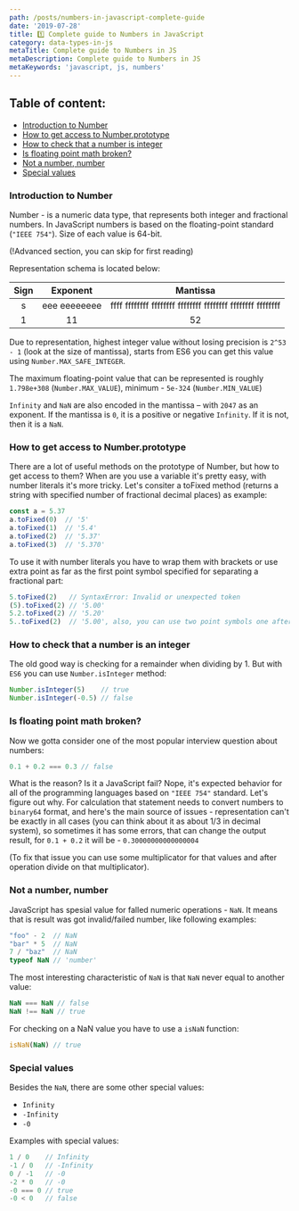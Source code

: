 ```yaml
---
path: /posts/numbers-in-javascript-complete-guide
date: '2019-07-28'
title: 1️⃣ Complete guide to Numbers in JavaScript
category: data-types-in-js
metaTitle: Complete guide to Numbers in JS
metaDescription: Complete guide to Numbers in JS
metaKeywords: 'javascript, js, numbers'
---
```


## Table of content:

* [Introduction to Number](#introduction-to-number)
* [How to get access to Number.prototype](#how-to-get-access-to-numberprototype)
* [How to check that a number is integer](#how-to-check-that-a-number-is-an-integer)
* [Is floating point math broken?](#is-floating-point-math-broken)
* [Not a number, number](#not-a-number-number)
* [Special values](#special-values)

### Introduction to Number

Number - is a numeric data type, that represents both integer and fractional numbers. In JavaScript numbers is based on the floating-point standard (```"IEEE 754"```). Size of each value is 64-bit.

(!Advanced section, you can skip for first reading)

Representation schema is located below:

Sign|Exponent      |Mantissa
:--:|:------------:|:----------------------------------------------------:
s   |eee eeeeeeee  |ffff ffffffff ffffffff ffffffff ffffffff ffffffff ffffffff
1   |11            |52

Due to representation, highest integer value without losing precision is ```2^53 - 1``` (look at the size of mantissa), starts from ES6 you can get this value using ```Number.MAX_SAFE_INTEGER```.

The maximum floating-point value that can be represented is roughly ```1.798e+308``` (```Number.MAX_VALUE```), minimum - ```5e-324``` (```Number.MIN_VALUE```)

```Infinity``` and ```NaN``` are also encoded in the mantissa – with ```2047``` as an exponent. If the mantissa is ```0```, it is a positive or negative ```Infinity```. If it is not, then it is a ```NaN```.

### How to get access to Number.prototype

There are a lot of useful methods on the prototype of Number, but how to get access to them? When are you use a variable it's pretty easy, with number literals it's more tricky. Let's consiter a toFixed method (returns a string with specified number of fractional decimal places) as example:

```js
const a = 5.37
a.toFixed(0)  // '5'
a.toFixed(1)  // '5.4'
a.toFixed(2)  // '5.37'
a.toFixed(3)  // '5.370'
```

To use it with number literals you have to wrap them with brackets or use extra point as far as the first point symbol specified for separating a fractional part:

```js
5.toFixed(2)   // SyntaxError: Invalid or unexpected token
(5).toFixed(2) // '5.00'
5.2.toFixed(2) // '5.20'
5..toFixed(2)  // '5.00', also, you can use two point symbols one after another
```

### How to check that a number is an integer

The old good way is checking for a remainder when dividing by 1. But with ```ES6``` you can use ```Number.isInteger``` method:

```js
Number.isInteger(5)    // true
Number.isInteger(-0.5) // false 
```

### Is floating point math broken?

Now we gotta consider one of the most popular interview question about numbers:

```js
0.1 + 0.2 === 0.3 // false
```

What is the reason? Is it a JavaScript fail? Nope, it's expected behavior for all of the programming languages based on ```"IEEE 754"``` standard. Let's figure out why. For calculation that statement needs to convert numbers to ```binary64``` format, and here's the main source of issues - representation can't be exactly in all cases (you can think about it as about 1/3 in decimal system), so sometimes it has some errors, that can change the output result, for ```0.1 + 0.2``` it will be  - ```0.30000000000000004```

(To fix that issue you can use some multiplicator for that values and after operation divide on that multiplicator).

### Not a number, number

JavaScript has spesial value for falled numeric operations - ```NaN```. It means that is result was got invalid/failed number, like following examples:

```js
"foo" - 2  // NaN
"bar" * 5  // NaN
7 / "baz"  // NaN
typeof NaN // 'number'
```
The most interesting characteristic of ```NaN``` is that ```NaN``` never equal to another value:

```js
NaN === NaN // false
NaN !== NaN // true
```

For checking on a NaN value you have to use a ```isNaN``` function:

```js
isNaN(NaN) // true
```

### Special values

Besides the ```NaN```, there are some other special values:

* ```Infinity```
* ```-Infinity```
* ```-0```

Examples with special values:

```js
1 / 0	 // Infinity
-1 / 0	 // -Infinity
0 / -1   // -0
-2 * 0   // -0
-0 === 0 // true
-0 < 0   // false
```
